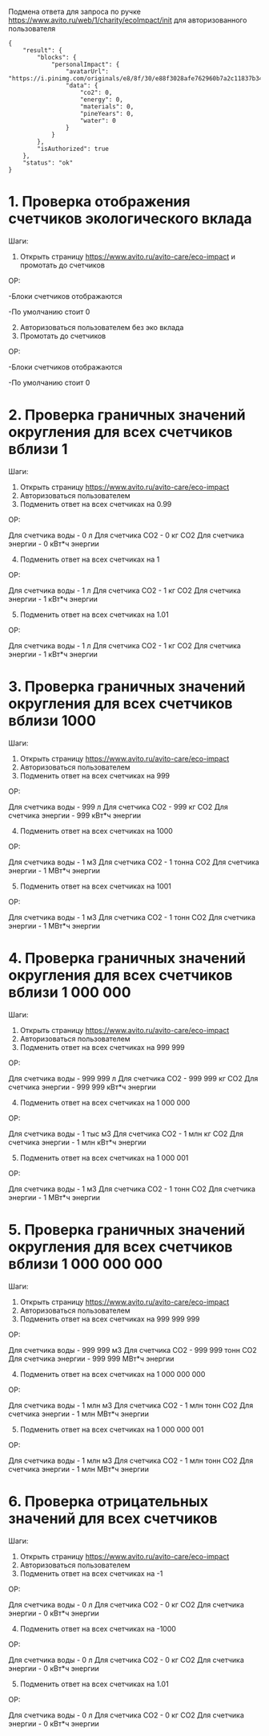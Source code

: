 Подмена ответа для запроса по ручке https://www.avito.ru/web/1/charity/ecoImpact/init для авторизованного пользователя
```
{
    "result": {
        "blocks": {
            "personalImpact": {
                "avatarUrl": "https://i.pinimg.com/originals/e8/8f/30/e88f3028afe762960b7a2c11837b34d1.jpg",
                "data": {
                    "co2": 0,
                    "energy": 0,
                    "materials": 0,
                    "pineYears": 0,
                    "water": 0
                }
            }
        },
        "isAuthorized": true
    },
    "status": "ok"
}
```

# 1. Проверка отображения счетчиков экологического вклада

Шаги:

1. Открыть страницу https://www.avito.ru/avito-care/eco-impact и промотать до счетчиков

ОР:

-Блоки счетчиков отображаются

-По умолчанию стоит 0

2. Авторизоваться пользователем без эко вклада
3. Промотать до счетчиков

ОР: 

-Блоки счетчиков отображаются

-По умолчанию стоит 0










# 2. Проверка граничных значений округления для всех счетчиков вблизи 1
   
Шаги:

1. Открыть страницу https://www.avito.ru/avito-care/eco-impact
2. Авторизоваться пользователем
3. Подменить ответ на всех счетчиках на 0.99

ОР: 

Для счетчика воды - 0 л
Для счетчика СО2 - 0 кг СО2
Для счетчика энергии - 0 кВт*ч энергии

4. Подменить ответ на всех счетчиках на 1

ОР: 

Для счетчика воды - 1 л
Для счетчика СО2 - 1 кг СО2
Для счетчика энергии - 1 кВт*ч энергии

5. Подменить ответ на всех счетчиках на 1.01

ОР: 

Для счетчика воды - 1 л
Для счетчика СО2 - 1 кг СО2
Для счетчика энергии - 1 кВт*ч энергии









# 3. Проверка граничных значений округления для всех счетчиков вблизи 1000
   
Шаги:

1. Открыть страницу https://www.avito.ru/avito-care/eco-impact
2. Авторизоваться пользователем
3. Подменить ответ на всех счетчиках на 999

ОР: 

Для счетчика воды - 999 л
Для счетчика СО2 - 999 кг СО2
Для счетчика энергии - 999 кВт*ч энергии

4. Подменить ответ на всех счетчиках на 1000

ОР: 

Для счетчика воды - 1 м3
Для счетчика СО2 - 1 тонна СО2
Для счетчика энергии - 1 МВт*ч энергии

5. Подменить ответ на всех счетчиках на 1001

ОР: 

Для счетчика воды - 1 м3
Для счетчика СО2 - 1 тонн СО2
Для счетчика энергии - 1 МВт*ч энергии









# 4. Проверка граничных значений округления для всех счетчиков вблизи 1 000 000
   
Шаги:

1. Открыть страницу https://www.avito.ru/avito-care/eco-impact
2. Авторизоваться пользователем
3. Подменить ответ на всех счетчиках на 999 999

ОР: 

Для счетчика воды - 999 999 л
Для счетчика СО2 - 999 999 кг СО2
Для счетчика энергии - 999 999 кВт*ч энергии

4. Подменить ответ на всех счетчиках на 1 000 000

ОР: 

Для счетчика воды - 1 тыс м3
Для счетчика СО2 - 1 млн кг СО2
Для счетчика энергии - 1 млн кВт*ч энергии

5. Подменить ответ на всех счетчиках на 1 000 001

ОР: 

Для счетчика воды - 1 м3
Для счетчика СО2 - 1 тонн СО2
Для счетчика энергии - 1 МВт*ч энергии








# 5. Проверка граничных значений округления для всех счетчиков вблизи 1 000 000 000
   
Шаги:

1. Открыть страницу https://www.avito.ru/avito-care/eco-impact
2. Авторизоваться пользователем
3. Подменить ответ на всех счетчиках на 999 999 999

ОР: 

Для счетчика воды - 999 999 м3
Для счетчика СО2 - 999 999 тонн СО2
Для счетчика энергии - 999 999 МВт*ч энергии

4. Подменить ответ на всех счетчиках на 1 000 000 000

ОР: 

Для счетчика воды - 1 млн м3
Для счетчика СО2 - 1 млн тонн СО2
Для счетчика энергии - 1 млн МВт*ч энергии

5. Подменить ответ на всех счетчиках на 1 000 000 001

ОР: 

Для счетчика воды - 1 млн м3
Для счетчика СО2 - 1 млн тонн СО2
Для счетчика энергии - 1 млн МВт*ч энергии





# 6. Проверка отрицательных значений для всех счетчиков
   
Шаги:

1. Открыть страницу https://www.avito.ru/avito-care/eco-impact
2. Авторизоваться пользователем
3. Подменить ответ на всех счетчиках на -1

ОР: 

Для счетчика воды - 0 л
Для счетчика СО2 - 0 кг СО2
Для счетчика энергии - 0 кВт*ч энергии

4. Подменить ответ на всех счетчиках на -1000

ОР: 

Для счетчика воды - 0 л
Для счетчика СО2 - 0 кг СО2
Для счетчика энергии - 0 кВт*ч энергии

5. Подменить ответ на всех счетчиках на 1.01

ОР: 

Для счетчика воды - 0 л
Для счетчика СО2 - 0 кг СО2
Для счетчика энергии - 0 кВт*ч энергии
